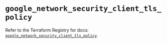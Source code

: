 # `google_network_security_client_tls_policy`

Refer to the Terraform Registry for docs: [`google_network_security_client_tls_policy`](https://registry.terraform.io/providers/hashicorp/google-beta/6.49.1/docs/resources/google_network_security_client_tls_policy).

